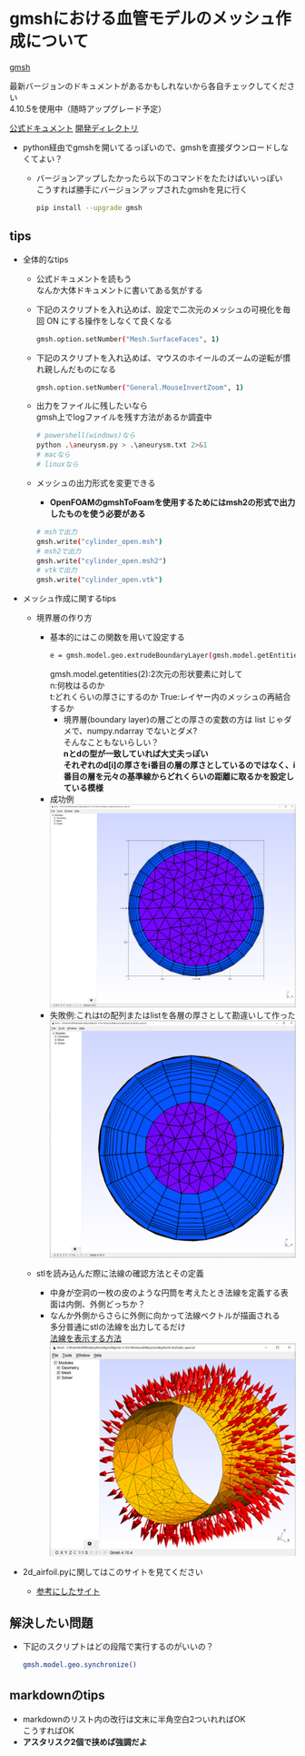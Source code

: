 # gmshにおける血管モデルのメッシュ作成について

[gmsh](https://gmsh.info/)

最新バージョンのドキュメントがあるかもしれないから各自チェックしてください  
4.10.5を使用中（随時アップグレード予定）

[公式ドキュメント](http://gmsh.info/dev/doc/texinfo/gmsh.pdf)
[開発ディレクトリ](https://gitlab.onelab.info/gmsh/gmsh)

- python経由でgmshを開いてるっぽいので、gmshを直接ダウンロードしなくてよい？
  - バージョンアップしたかったら以下のコマンドをたたけばいいっぽい  
    こうすれば勝手にバージョンアップされたgmshを見に行く

    ```sh
    pip install --upgrade gmsh
    ```

## tips

- 全体的なtips

  - 公式ドキュメントを読もう  
    なんか大体ドキュメントに書いてある気がする  

  - 下記のスクリプトを入れ込めば、設定で二次元のメッシュの可視化を毎回 ON にする操作をしなくて良くなる

    ```sh
    gmsh.option.setNumber("Mesh.SurfaceFaces", 1)
    ```

  - 下記のスクリプトを入れ込めば、マウスのホイールのズームの逆転が慣れ親しんだものになる

    ```sh
    gmsh.option.setNumber("General.MouseInvertZoom", 1)
    ```

  - 出力をファイルに残したいなら  
    gmsh上でlogファイルを残す方法があるか調査中

    ```sh
    # powershell(windows)なら
    python .\aneurysm.py > .\aneurysm.txt 2>&1 
    # macなら
    # linuxなら
    ```

  - メッシュの出力形式を変更できる
    - <strong>OpenFOAMのgmshToFoamを使用するためにはmsh2の形式で出力したものを使う必要がある</strong>

    ```sh
    # mshで出力
    gmsh.write("cylinder_open.msh")
    # msh2で出力
    gmsh.write("cylinder_open.msh2")
    # vtkで出力
    gmsh.write("cylinder_open.vtk")
    ```

- メッシュ作成に関するtips

  - 境界層の作り方
    - 基本的にはこの関数を用いて設定する
      ```sh  
      e = gmsh.model.geo.extrudeBoundaryLayer(gmsh.model.getEntities(2), n, -t, True)
      ```
      gmsh.model.getentities(2):2次元の形状要素に対して  
      n:何枚はるのか  
      t:どれくらいの厚さにするのか
      True:レイヤー内のメッシュの再結合するか
      - 境界層(boundary layer)の層ごとの厚さの変数の方は list じゃダメで、numpy.ndarray でないとダメ?  
      そんなこともないらしい？  
      **nとdの型が一致していれば大丈夫っぽい**  
      **それぞれのd[i]の厚さをi番目の層の厚さとしているのではなく、i番目の層を元々の基準線からどれくらいの距離に取るかを設定している模様**
    - 成功例  
      <img src="./images/layer.png" width="500" alt="成功例"> 
    - 失敗例:これはtの配列またはlistを各層の厚さとして勘違いして作った
      <img src="./images/layer_error.png" width="500" alt="失敗例">  


  - stlを読み込んだ際に法線の確認方法とその定義
    - 中身が空洞の一枚の皮のような円筒を考えたとき法線を定義する表面は内側、外側どっちか？
    - なんか外側からさらに外側に向かって法線ベクトルが描画される  
      多分普通にstlの法線を出力してるだけ  
      [法線を表示する方法](https://www.rccm.co.jp/icem/pukiwiki/index.php?2D%E3%83%A1%E3%83%83%E3%82%B7%E3%83%A5%E3%81%AE%E6%B3%95%E7%B7%9A%E6%96%B9%E5%90%91%E3%83%99%E3%82%AF%E3%83%88%E3%83%AB%E3%81%AE%E8%A1%A8%E7%A4%BA%28Gmsh%29)  
      <img src="./images/normal_vector.png" width="500" alt="法線画像">  

- 2d_airfoil.pyに関してはこのサイトを見てください

  - [参考にしたサイト](https://mtkbirdman.com/gmsh-v4-6-0-python-2dairfoil)

## 解決したい問題

- 下記のスクリプトはどの段階で実行するのがいいの？

  ```sh
  gmsh.model.geo.synchronize()
  ```

## markdownのtips
- markdownのリスト内の改行は文末に半角空白2ついれればOK  
  こうすればOK
- **アスタリスク2個で挟めば強調だよ**
